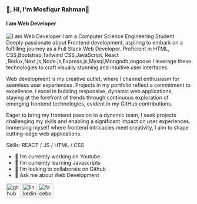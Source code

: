 ### 👋, Hi, I'm Mosfiqur Rahman👋
####  I am Web Developer
![ I am Web Developer](https://scontent.fdac189-1.fna.fbcdn.net/v/t39.30808-6/474492907_1650669582195047_5423391666531830756_n.jpg?_nc_cat=105&ccb=1-7&_nc_sid=cc71e4&_nc_eui2=AeGw1tXfp8kS8pXtmdTQ7Ug6nTkPdA3BMGWdOQ90DcEwZXe8cda0ZDDMOlzree3rRfE1DdoJK4pLjz_OXfk7TYoQ&_nc_ohc=ezP568f5O_sQ7kNvwFOtNLG&_nc_oc=Admxf7GlEyCdQOb50WE3vp2NYoP0RC4_iBaXEkflpKu3v9uotmy3qZ6dS1EKWONH2s4&_nc_zt=23&_nc_ht=scontent.fdac189-1.fna&_nc_gid=YDtAUYMdU8oRIbbsgF4nUw&oh=00_AfZbxNgAXkjzlAbK29Ve_j7vtZuxA1civZr655A5eQK6fw&oe=68DF1B40)
I am a Computer Science Engineering Student Deeply passionate about Frontend development, aspiring to embark on a fulfilling journey as a Full Stack Web Developer. Proficient in HTML, CSS,Bootstrap,Tailwind CSS,JavaScript, React ,Redux,Next.js,Node.js,Express.js,Mysql,Mongodb,ongoose
I leverage these technologies to craft visually stunning and intuitive user interfaces.

Web development is my creative outlet, where I channel enthusiasm for seamless user experiences. Projects in my portfolio reflect a commitment to excellence. I excel in building responsive, dynamic web applications, staying at the forefront of trends through continuous exploration of emerging frontend technologies, evident in my GitHub contributions.

Eager to bring my frontend passion to a dynamic team, I seek projects challenging my skills and enabling a significant impact on user experiences. Immersing myself where frontend intricacies meet creativity, I aim to shape cutting-edge web applications.

Skills: REACT / JS / HTML / CSS

- 🔭 I’m currently working on Youtube 
- 🌱 I’m currently learning Javascripts 
- 👯 I’m looking to collaborate on Github 
- 💬 Ask me about Web Development 


[<img src='https://cdn.jsdelivr.net/npm/simple-icons@3.0.1/icons/github.svg' alt='github' height='40'>](https://github.com/https://github.com/mosfiqurbd)  [<img src='https://cdn.jsdelivr.net/npm/simple-icons@3.0.1/icons/linkedin.svg' alt='linkedin' height='40'>](https://www.linkedin.com/in/https://l.facebook.com/l.php?u=https%3A%2F%2Flinkedin.com%2Fin%2Fmushfiqur-rahman-a87633301%3Ffbclid%3DIwZXh0bgNhZW0CMTAAYnJpZBExdWhjMm5UQUFkTWZ5YXZucgEeDNWNsHyUtms8jCY4lDevFlGD2aM7KPqnIO9L8rzUG-EizNydxbD7VaOOTiI_aem_3Vs5hw5RTXL7wcK1X-AT8g&h=AT1n9xzvfTIcg2Y4tNWN10tny-p-3Z5hXpyUQMugnaEcsltLJ2NnIJClERKvUd3LdGa1oJvGMkTdDfdB4pIR-TIZAZJmo1T5IMTCfFeFA-9CcFr7HQQ-UQcMm-eOu_07DtQ4/)  [<img src='https://cdn.jsdelivr.net/npm/simple-icons@3.0.1/icons/facebook.svg' alt='facebook' height='40'>](https://www.facebook.com/https://www.facebook.com/share/14KAXedi9aB/)  

